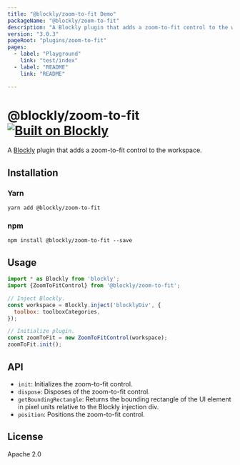 ```yaml
---
title: "@blockly/zoom-to-fit Demo"
packageName: "@blockly/zoom-to-fit"
description: "A Blockly plugin that adds a zoom-to-fit control to the workspace."
version: "3.0.3"
pageRoot: "plugins/zoom-to-fit"
pages:
  - label: "Playground"
    link: "test/index"
  - label: "README"
    link: "README"

---
```

# @blockly/zoom-to-fit [![Built on Blockly](https://tinyurl.com/built-on-blockly)](https://github.com/google/blockly)

A [Blockly](https://www.npmjs.com/package/blockly) plugin that adds a
zoom-to-fit control to the workspace.

## Installation

### Yarn
```
yarn add @blockly/zoom-to-fit
```

### npm
```
npm install @blockly/zoom-to-fit --save
```

## Usage

```js
import * as Blockly from 'blockly';
import {ZoomToFitControl} from '@blockly/zoom-to-fit';

// Inject Blockly.
const workspace = Blockly.inject('blocklyDiv', {
  toolbox: toolboxCategories,
});

// Initialize plugin.
const zoomToFit = new ZoomToFitControl(workspace);
zoomToFit.init();
```

## API

- `init`: Initializes the zoom-to-fit control.
- `dispose`: Disposes of the zoom-to-fit control.
- `getBoundingRectangle`: Returns the bounding rectangle of the UI element in
pixel units relative to the Blockly injection div.
- `position`: Positions the zoom-to-fit control.

## License
Apache 2.0
